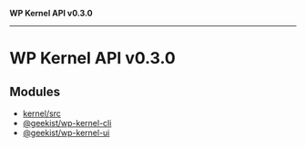 **WP Kernel API v0.3.0**

---

# WP Kernel API v0.3.0

## Modules

- [kernel/src](kernel/src/README.md)
- [@geekist/wp-kernel-cli](@geekist/wp-kernel-cli/README.md)
- [@geekist/wp-kernel-ui](@geekist/wp-kernel-ui/README.md)
